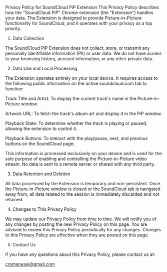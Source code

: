 Privacy Policy for SoundCloud PiP Extension
This Privacy Policy describes how the "SoundCloud PiP" Chrome extension (the "Extension") handles your data. The Extension is designed to provide Picture-in-Picture functionality for SoundCloud, and it operates with your privacy as a top priority.

1. Data Collection

The SoundCloud PiP Extension does not collect, store, or transmit any personally identifiable information (PII) or user data. We do not have access to your browsing history, account information, or any other private data.

2. Data Use and Local Processing

The Extension operates entirely on your local device. It requires access to the following public information on the active soundcloud.com tab to function:

Track Title and Artist: To display the current track's name in the Picture-in-Picture window.

Artwork URL: To fetch the track's album art and display it in the PiP window.

Playback State: To determine whether the track is playing or paused, allowing the extension to control it.

Playback Buttons: To interact with the play/pause, next, and previous buttons on the SoundCloud page.

This information is processed exclusively on your device and is used for the sole purpose of enabling and controlling the Picture-in-Picture video stream. No data is sent to a remote server or shared with any third party.

3. Data Retention and Deletion

All data processed by the Extension is temporary and non-persistent. Once the Picture-in-Picture window is closed or the SoundCloud tab is navigated away from, all data related to the session is immediately discarded and not retained.

4. Changes to This Privacy Policy

We may update our Privacy Policy from time to time. We will notify you of any changes by posting the new Privacy Policy on this page. You are advised to review this Privacy Policy periodically for any changes. Changes to this Privacy Policy are effective when they are posted on this page.

5. Contact Us

If you have any questions about this Privacy Policy, please contact us at:

cromanesei@gmail.com
